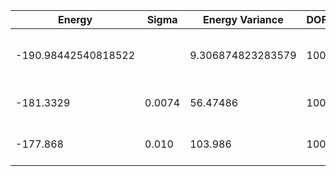 | Energy              | Sigma  | Energy Variance   | DOF | Einf | Method                       | Reference |
|---------------------|--------|-------------------|-----|------|------------------------------|-----------|
| -190.98442540818522 |        | 9.306874823283579 | 100 | 0    | DMRG (bond dimension = 1024) | [code](https://github.com/varbench/methods/blob/main/scripts/J1J2/square_100_P_0.6/dmrg.sh) |
| -181.3329           | 0.0074 | 56.47486          | 100 | 0    | RBM (alpha = 1)              | TODO: own code (RBM) |
| -177.868            | 0.010  | 103.986           | 100 | 0    | Jastrow baseline             | TODO: own code (Jastrow) |
